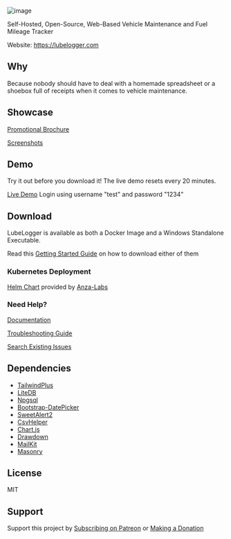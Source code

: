 ![image](https://github.com/hargata/lubelog/assets/155338622/545debcd-d80a-44da-b892-4c652ab0384a)

Self-Hosted, Open-Source, Web-Based Vehicle Maintenance and Fuel Mileage Tracker

Website: https://lubelogger.com

## Why
Because nobody should have to deal with a homemade spreadsheet or a shoebox full of receipts when it comes to vehicle maintenance.

## Showcase
[Promotional Brochure](https://lubelogger.com/brochure.pdf)

[Screenshots](/docs/screenshots.md)

## Demo
Try it out before you download it! The live demo resets every 20 minutes.

[Live Demo](https://demo.lubelogger.com) Login using username "test" and password "1234"

## Download
LubeLogger is available as both a Docker Image and a Windows Standalone Executable.

Read this [Getting Started Guide](https://docs.lubelogger.com/Installation/Getting%20Started) on how to download either of them

### Kubernetes Deployment
[Helm Chart](https://artifacthub.io/packages/helm/anza-labs/lubelogger) provided by [Anza-Labs](https://github.com/anza-labs)

### Need Help?
[Documentation](https://docs.lubelogger.com/)

[Troubleshooting Guide](https://docs.lubelogger.com/Installation/Troubleshooting)

[Search Existing Issues](https://github.com/hargata/lubelog/issues)

## Dependencies
- [TailwindPlus](https://tailwindcss.com/plus/ui-blocks/documentation)
- [LiteDB](https://github.com/mbdavid/litedb)
- [Npgsql](https://github.com/npgsql/npgsql)
- [Bootstrap-DatePicker](https://github.com/uxsolutions/bootstrap-datepicker)
- [SweetAlert2](https://github.com/sweetalert2/sweetalert2)
- [CsvHelper](https://github.com/JoshClose/CsvHelper)
- [Chart.js](https://github.com/chartjs/Chart.js)
- [Drawdown](https://github.com/adamvleggett/drawdown)
- [MailKit](https://github.com/jstedfast/MailKit)
- [Masonry](https://github.com/desandro/masonry)

## License
MIT

## Support
Support this project by [Subscribing on Patreon](https://patreon.com/LubeLogger) or [Making a Donation](https://buy.stripe.com/aEU9Egc8DdMc9bO144)
